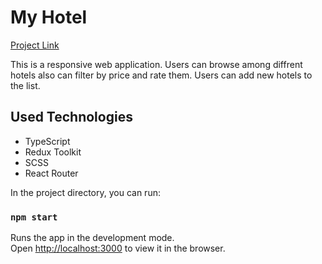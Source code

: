 # My Hotel

[Project Link](https://my-hotel.vercel.app)

This is a responsive web application.
Users can browse among diffrent hotels also can filter by price and rate them.
Users can add new hotels to the list.

## Used Technologies

- TypeScript
- Redux Toolkit
- SCSS
- React Router

In the project directory, you can run:

### `npm start`

Runs the app in the development mode.\
Open [http://localhost:3000](http://localhost:3000) to view it in the browser.
